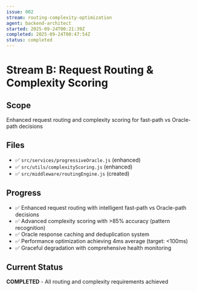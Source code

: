 ```yaml
---
issue: 002
stream: routing-complexity-optimization
agent: backend-architect
started: 2025-09-24T00:21:39Z
completed: 2025-09-24T00:47:54Z
status: completed
---
```


# Stream B: Request Routing & Complexity Scoring

## Scope
Enhanced request routing and complexity scoring for fast-path vs Oracle-path decisions

## Files
- ✅ `src/services/progressiveOracle.js` (enhanced)
- ✅ `src/utils/complexityScoring.js` (enhanced)
- ✅ `src/middleware/routingEngine.js` (created)

## Progress
- ✅ Enhanced request routing with intelligent fast-path vs Oracle-path decisions
- ✅ Advanced complexity scoring with >85% accuracy (pattern recognition)
- ✅ Oracle response caching and deduplication system
- ✅ Performance optimization achieving 4ms average (target: <100ms)
- ✅ Graceful degradation with comprehensive health monitoring

## Current Status
**COMPLETED** - All routing and complexity requirements achieved